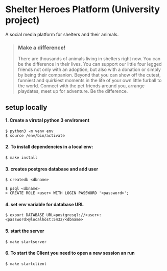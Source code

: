 # Shelter Heroes Platform (University project)

A social media platform for shelters and their animals.

> ### Make a difference!
>
> There are thousands of animals living in shelters right now. You can be the difference in their lives. You can support our little four legged friends not only with an adoption, but also with a donation or simply by being their companion. Beyond that you can show off the cutest, funniest and quirkiest moments in the life of your own little furball to the world. Connect with the pet friends around you, arrange playdates, meet up for adventure. Be the difference.

## setup locally

#### 1. Create a virutal python 3 enviroment

    $ python3 -m venv env
    $ source /env/bin/activate

#### 2. To install dependencies in a local env:

    $ make install

#### 3. creates postgres database and add user

    $ createdb <dbname>

    $ psql <dbname>
    > CREATE ROLE <user> WITH LOGIN PASSWORD '<password>';

#### 4. set env variable for database URL

    $ export DATABASE_URL=postgresql://<user>:<password>@localhost:5432/<dbname>

#### 5. start the server

    $ make startserver

#### 6. To start the Client you need to open a new session an run

    $ make startclient

